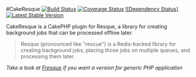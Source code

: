 #CakeResque [![Build Status](https://travis-ci.org/kamisama/Cake-Resque.png)](https://travis-ci.org/kamisama/Cake-Resque) [![Coverage Status](https://coveralls.io/repos/kamisama/Cake-Resque/badge.png)](https://coveralls.io/r/kamisama/Cake-Resque) [![Dependency Status]](https://www.versioneye.com/package/php--kamisama--cake-resque) [![Latest Stable Version](https://poser.pugx.org/kamisama/cake-resque/v/stable.png)](https://packagist.org/packages/kamisama/cake-resque)

CakeResque is a CakePHP plugin for Resque, a library for creating background jobs that can be processed offline later.

> Resque (pronounced like "rescue") is a Redis-backed library for creating background jobs, placing those jobs on multiple queues, and processing them later.

*Take a look at [Fresque](https://github.com/kamisama/Fresque) if you want a version for generic PHP application*

